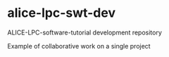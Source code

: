 # alice-lpc-swt-dev
ALICE-LPC-software-tutorial development repository

Example of collaborative work on a single project
